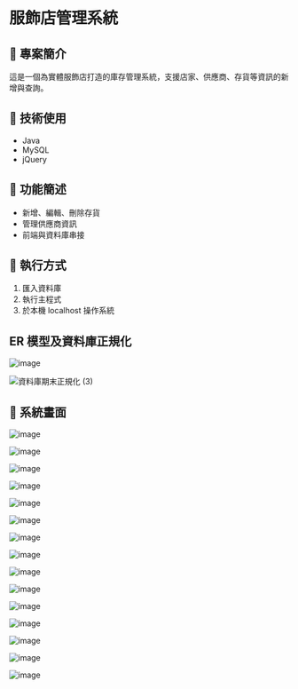 # 服飾店管理系統

## 📝 專案簡介
這是一個為實體服飾店打造的庫存管理系統，支援店家、供應商、存貨等資訊的新增與查詢。

## 🧰 技術使用
- Java
- MySQL
- jQuery

## 🔧 功能簡述
- 新增、編輯、刪除存貨
- 管理供應商資訊
- 前端與資料庫串接

## 🚀 執行方式
1. 匯入資料庫
2. 執行主程式
3. 於本機 localhost 操作系統

## ER 模型及資料庫正規化
![image](https://user-images.githubusercontent.com/71677948/176170862-d027511a-4237-4406-85e4-29d14e648f51.png)

![資料庫期末正規化 (3)](https://user-images.githubusercontent.com/71677948/176170704-27b33a15-1061-4f98-84d2-75fe7ce903a1.png)

## 📸 系統畫面

![image](https://user-images.githubusercontent.com/71677948/174612212-ab442c96-d587-4969-955e-ed4b99f7e537.png)

![image](https://user-images.githubusercontent.com/71677948/174612256-03e2b431-9db4-4c00-bf6d-3ef964a09f30.png)

![image](https://user-images.githubusercontent.com/71677948/174612289-e1a64b0f-d82d-49a3-a91f-97e01f585839.png)

![image](https://user-images.githubusercontent.com/71677948/174612317-1d716b13-9465-4b83-b4c0-826d07ecb828.png)

![image](https://user-images.githubusercontent.com/71677948/174612363-286f4362-8bdd-4343-ab2e-b5bea5d8cf21.png)

![image](https://user-images.githubusercontent.com/71677948/174612409-8ab81a84-0a84-4e5a-84f0-75ec15035fe7.png)

![image](https://user-images.githubusercontent.com/71677948/174612434-50df72a7-ab08-4e1b-afa7-6d9e77652940.png)

![image](https://user-images.githubusercontent.com/71677948/174612495-bdc59376-9c82-49d9-8e73-925b5eb9160a.png)

![image](https://user-images.githubusercontent.com/71677948/174612555-7f52a932-6504-4c1a-bfbe-28ed29c3172c.png)

![image](https://user-images.githubusercontent.com/71677948/174612583-65c614e1-2026-459f-b1cd-b4ffc4d6dc02.png)

![image](https://user-images.githubusercontent.com/71677948/174612619-343be815-9e3f-49a2-aed8-46d74a7e1ec6.png)

![image](https://user-images.githubusercontent.com/71677948/174612646-d84a58b7-f1b6-4563-ae3b-7a63e699122e.png)

![image](https://user-images.githubusercontent.com/71677948/174612675-3db94f1d-8638-479f-b8d8-a96692154a7f.png)

![image](https://user-images.githubusercontent.com/71677948/174612726-33522e76-6848-4072-b2d5-9bde7f626055.png)

![image](https://user-images.githubusercontent.com/71677948/174612747-e50e3692-18c0-457a-a967-a44a393d6e1b.png)
